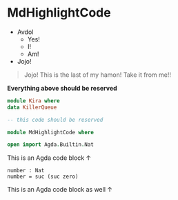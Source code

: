 # MdHighlightCode

+ Avdol
  + Yes!
  + I!
  + Am!
+ Jojo!

> Jojo! This is the last of my hamon! Take it from me!!

**Everything above should be reserved**

```haskell
module Kira where
data KillerQueue

-- this code should be reserved
```

```agda
module MdHighlightCode where

open import Agda.Builtin.Nat
```

This is an Agda code block ↑

```
number : Nat
number = suc (suc zero)
```

This is an Agda code block as well ↑
